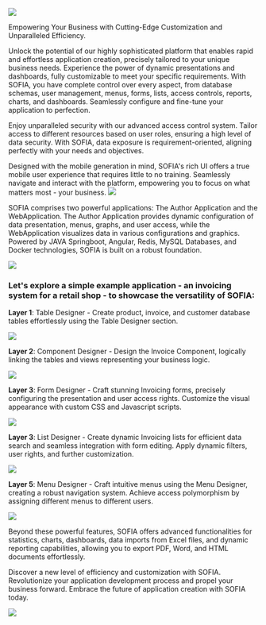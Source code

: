 ﻿
![](md-images/logo.png)

Empowering Your Business with Cutting-Edge Customization and Unparalleled Efficiency.

Unlock the potential of our highly sophisticated platform that enables rapid and effortless application creation, precisely tailored to your unique business needs. Experience the power of dynamic presentations and dashboards, fully customizable to meet your specific requirements. With SOFIA, you have complete control over every aspect, from database schemas, user management, menus, forms, lists, access controls, reports, charts, and dashboards. Seamlessly configure and fine-tune your application to perfection.

Enjoy unparalleled security with our advanced access control system. Tailor access to different resources based on user roles, ensuring a high level of data security. With SOFIA, data exposure is requirement-oriented, aligning perfectly with your needs and objectives.

Designed with the mobile generation in mind, SOFIA's rich UI offers a true mobile user experience that requires little to no training. Seamlessly navigate and interact with the platform, empowering you to focus on what matters most - your business.
![](md-images/a.png)

SOFIA comprises two powerful applications: The Author Application and the WebApplication. The Author Application provides dynamic configuration of data presentation, menus, graphs, and user access, while the WebApplication visualizes data in various configurations and graphics. Powered by JAVA Springboot, Angular, Redis, MySQL Databases, and Docker technologies, SOFIA is built on a robust foundation.

![](md-images/b.png)


### Let's explore a simple example application - an invoicing system for a retail shop - to showcase the versatility of SOFIA:

**Layer 1**: Table Designer - Create product, invoice, and customer database tables effortlessly using the Table Designer section.

![](md-images/c.png)

**Layer 2**: Component Designer - Design the Invoice Component, logically linking the tables and views representing your business logic.

![](md-images/f.png)

**Layer 3**: Form Designer - Craft stunning Invoicing forms, precisely configuring the presentation and user access rights. Customize the visual appearance with custom CSS and Javascript scripts.

![](md-images/g.png)

**Layer 3**: List Designer - Create dynamic Invoicing lists for efficient data search and seamless integration with form editing. Apply dynamic filters, user rights, and further customization.

![](md-images/h.png)

**Layer 5**: Menu Designer - Craft intuitive menus using the Menu Designer, creating a robust navigation system. Achieve access polymorphism by assigning different menus to different users.

![](md-images/i.png)

Beyond these powerful features, SOFIA offers advanced functionalities for statistics, charts, dashboards, data imports from Excel files, and dynamic reporting capabilities, allowing you to export PDF, Word, and HTML documents effortlessly.

Discover a new level of efficiency and customization with SOFIA. Revolutionize your application development process and propel your business forward. Embrace the future of application creation with SOFIA today.

![](md-images/j.png)

